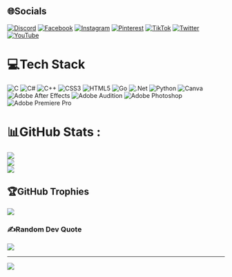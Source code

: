 
## 🌐Socials
[![Discord](https://img.shields.io/badge/Discord-%237289DA.svg?logo=discord&logoColor=white)](htttps://discord.gg/https://discord.gg/f4MkKnwz) [![Facebook](https://img.shields.io/badge/Facebook-%231877F2.svg?logo=Facebook&logoColor=white)](https://facebook.com/https://www.facebook.com/Moon250106) [![Instagram](https://img.shields.io/badge/Instagram-%23E4405F.svg?logo=Instagram&logoColor=white)](https://instagram.com/https://www.instagram.com/hongngoc.stories) [![Pinterest](https://img.shields.io/badge/Pinterest-%23E60023.svg?logo=Pinterest&logoColor=white)](https://pinterest.com/https://www.pinterest.com/hongngoc250106/) [![TikTok](https://img.shields.io/badge/TikTok-%23000000.svg?logo=TikTok&logoColor=white)](https://tiktok.com/@https://www.tiktok.com/@moon_2501) [![Twitter](https://img.shields.io/badge/Twitter-%231DA1F2.svg?logo=Twitter&logoColor=white)](https://twitter.com/https://x.com/moon250106) [![YouTube](https://img.shields.io/badge/YouTube-%23FF0000.svg?logo=YouTube&logoColor=white)](https://youtube.com/c/https://www.youtube.com/@moonn2501) 

# 💻Tech Stack
![C](https://img.shields.io/badge/c-%2300599C.svg?style=flat&logo=c&logoColor=white) ![C#](https://img.shields.io/badge/c%23-%23239120.svg?style=flat&logo=c-sharp&logoColor=white) ![C++](https://img.shields.io/badge/c++-%2300599C.svg?style=flat&logo=c%2B%2B&logoColor=white) ![CSS3](https://img.shields.io/badge/css3-%231572B6.svg?style=flat&logo=css3&logoColor=white) ![HTML5](https://img.shields.io/badge/html5-%23E34F26.svg?style=flat&logo=html5&logoColor=white) ![Go](https://img.shields.io/badge/go-%2300ADD8.svg?style=flat&logo=go&logoColor=white) ![.Net](https://img.shields.io/badge/.NET-5C2D91?style=flat&logo=.net&logoColor=white) ![Python](https://img.shields.io/badge/python-3670A0?style=flat&logo=python&logoColor=ffdd54) ![Canva](https://img.shields.io/badge/Canva-%2300C4CC.svg?style=flat&logo=Canva&logoColor=white) ![Adobe After Effects](https://img.shields.io/badge/Adobe%20After%20Effects-9999FF.svg?style=flat&logo=Adobe%20After%20Effects&logoColor=white) ![Adobe Audition](https://img.shields.io/badge/Adobe%20Audition-9999FF.svg?style=flat&logo=Adobe%20Audition&logoColor=white) ![Adobe Photoshop](https://img.shields.io/badge/adobephotoshop-%2331A8FF.svg?style=flat&logo=adobephotoshop&logoColor=white) ![Adobe Premiere Pro](https://img.shields.io/badge/Adobe%20Premiere%20Pro-9999FF.svg?style=flat&logo=Adobe%20Premiere%20Pro&logoColor=white)
# 📊GitHub Stats :
![](https://github-readme-stats.vercel.app/api?username=Caonho&theme=dark&hide_border=false&include_all_commits=false&count_private=false)<br/>
![](https://github-readme-streak-stats.herokuapp.com/?user=Caonho&theme=dark&hide_border=false)<br/>
![](https://github-readme-stats.vercel.app/api/top-langs/?username=Caonho&theme=dark&hide_border=false&include_all_commits=false&count_private=false&layout=compact)

## 🏆GitHub Trophies
![](https://github-trophies.vercel.app/?username=Caonho&theme=radical&no-frame=false&no-bg=false&margin-w=4)

### ✍️Random Dev Quote
![](https://quotes-github-readme.vercel.app/api?type=horizontal&theme=radical)

---
[![](https://visitcount.itsvg.in/api?id=Caonho&icon=0&color=0)](https://visitcount.itsvg.in)
